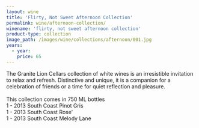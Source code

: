 ```yaml
---
layout: wine
title: 'Flirty, Not Sweet Afternoon Collection'
permalink: wine/afternoon-collection/
winename: 'flirty, not sweet afternoon collection'
product-type: collection
image_path: /images/wine/collections/afternoon/001.jpg
years:
  - year:
    price: 65
---
```



The Granite Lion Cellars collection of white wines is an irresistible invitation to relax and refresh. Distinctive and unique, it is a companion for a celebration of friends or a time for quiet reflection and pleasure. <br><br>This collection comes in 750 ML bottles<br>1 - 2013 South Coast Pinot Gris<br>1 - 2013 South Coast Rose’<br>1 - 2013 South Coast Melody Lane